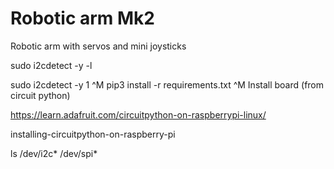 # Robotic arm Mk2

Robotic arm with servos and mini joysticks

sudo i2cdetect -y -l

sudo i2cdetect -y 1
^M
pip3 install -r requirements.txt
^M
Install board (from circuit python)

https://learn.adafruit.com/circuitpython-on-raspberrypi-linux/

installing-circuitpython-on-raspberry-pi

ls /dev/i2c* /dev/spi*
